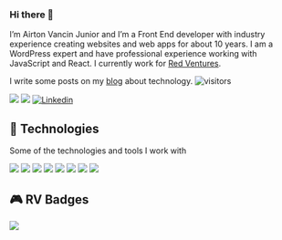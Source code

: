### Hi there 👋

<!--
**airton/airton** is a ✨ _special_ ✨ repository because its `README.md` (this file) appears on your GitHub profile.

Here are some ideas to get you started:

- 🔭 I’m currently working on ...
- 🌱 I’m currently learning ...
- 👯 I’m looking to collaborate on ...
- 🤔 I’m looking for help with ...
- 💬 Ask me about ...
- 📫 How to reach me: ...
- 😄 Pronouns: ...
- ⚡ Fun fact: ...
-->

I’m Airton Vancin Junior and I’m a Front End developer with industry experience creating websites and web apps for about 10 years.
I am a WordPress expert and have professional experience working with JavaScript and React. I currently work for [Red Ventures](https://www.redventures.com/).

I write some posts on my [blog](https://airtonvancin.com) about technology. ![visitors](https://visitor-badge.glitch.me/badge?username=airton)


![](https://img.shields.io/github/followers/airton?label=Follow)
[![](https://img.shields.io/twitter/follow/airtonvancin?style=social)](https://twitter.com/airtonvancin)
[![Linkedin](https://img.shields.io/badge/-Linkedin-blue?style=flat-square&logo=Linkedin&logoColor=white&link=https://www.linkedin.com/in/airtonvancin/)](https://www.linkedin.com/in/airtonvancin/)

## 🚀 Technologies

Some of the technologies and tools I work with

![](https://img.shields.io/badge/-JavaScript-F7DF1E?style=flat-square&logo=javascript&logoColor=black)
![](https://img.shields.io/badge/-HTML5-E34F26?style=flat-square&logo=html5&logoColor=white)
![](https://img.shields.io/badge/-CSS3-1572B6?style=flat-square&logo=css3)
![](https://img.shields.io/badge/-PHP-777BB4?style=flat-square&logo=php&logoColor=white)
![](https://img.shields.io/badge/-WordPress-21759B?style=flat-square&logo=wordpress)
![](https://img.shields.io/badge/-ReactJS-61DBFB?style=flat-square&logo=react&logoColor=222)
![](https://img.shields.io/badge/-VSCode-007ACC?style=flat-square&logo=visual-studio-code&logoColor=white)
![](https://img.shields.io/badge/-Blade-FF2D20?style=flat-square&logo=laravel&logoColor=white)


## 🎮 RV Badges

![](https://badgeslab-images-bucket.s3-sa-east-1.amazonaws.com/redventures/airton-vancin-junior.png)
